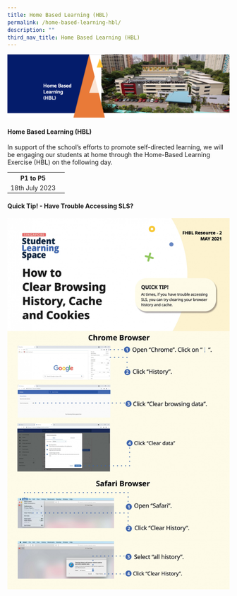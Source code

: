 ```yaml
---
title: Home Based Learning (HBL)
permalink: /home-based-learning-hbl/
description: ""
third_nav_title: Home Based Learning (HBL)
---
```

<img src="/images/HBL.png">
<h4><strong>Home Based Learning (HBL)</strong></h4>
<p>In support of the school’s efforts to promote self-directed learning, we will be engaging our students at home through the Home-Based Learning Exercise (HBL) on the following day.</p>


[](/files/p1%20hbl%2018%20july%202023.pdf)
[](/files/p2%20hbl%2018%20july%202023.pdf)
[](/files/p3%20hbl%2018%20july%202023.pdf)
[](/files/p4%20hbl%2018%20july%202023.pdf)
<table>
<tbody>
<tr>
<th style="text-align: center;">P1 to P5</th>
</tr><tr>
<td style="text-align: center;">18th July 2023</td><td style="text-align: center;"></td></tr>
</tbody>
</table>
<h4><strong>Quick Tip! - Have Trouble Accessing SLS?</strong></h4>
<img src="/images/SLS.jpeg">